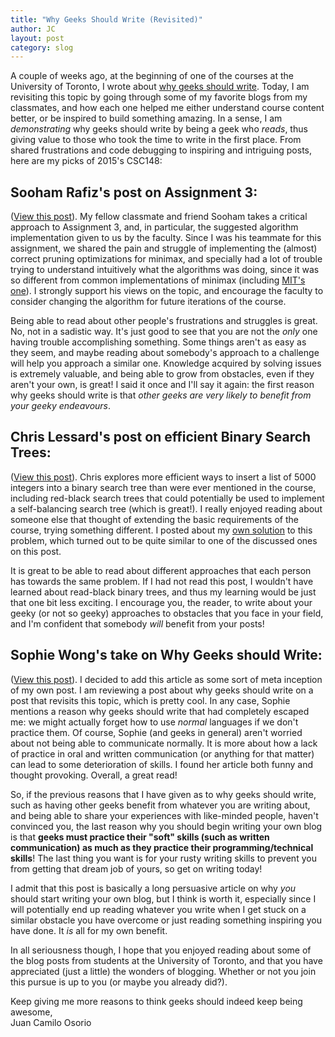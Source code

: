 ```yaml
---
title: "Why Geeks Should Write (Revisited)"
author: JC
layout: post
category: slog
---
```


A couple of weeks ago, at the beginning of one of the courses at the University of Toronto, I wrote about [why geeks should write](http://blog.jcoc611.com/slog/why-geeks-should-write/). Today, I am revisiting this topic by going through some of my favorite blogs from my classmates, and how each one helped me either understand course content better, or be inspired to build something amazing. In a sense, I am *demonstrating* why geeks should write by being a geek who *reads*, thus giving value to those who took the time to write in the first place. From shared frustrations and code debugging to inspiring and intriguing posts, here are my picks of 2015's CSC148:

## Sooham Rafiz's post on Assignment 3:
([View this post](http://wp.me/p5zwNg-P)). My fellow classmate and friend Sooham takes a critical approach to Assignment 3, and, in particular, the suggested algorithm implementation given to us by the faculty. Since I was his teammate for this assignment, we shared the pain and struggle of implementing the (almost) correct pruning optimizations for minimax, and specially had a lot of trouble trying to understand intuitively what the algorithms was doing, since it was so different from common implementations of minimax (including [MIT's one](https://www.youtube.com/watch?t=936&v=STjW3eH0Cik)). I strongly support his views on the topic, and encourage the faculty to consider changing the algorithm for future iterations of the course.

Being able to read about other people's frustrations and struggles is great. No, not in a sadistic way. It's just good to see that you are not the *only* one having trouble accomplishing something. Some things aren't as easy as they seem, and maybe reading about somebody's approach to a challenge will help you approach a similar one. Knowledge acquired by solving issues is extremely valuable, and being able to grow from obstacles, even if they aren't your own, is great! I said it once and I'll say it again: the first reason why geeks should write is that *other geeks are very likely to benefit from your geeky endeavours*.

## Chris Lessard's post on efficient Binary Search Trees: 
([View this post](http://christianlessard.blogspot.ca/2015/03/week-9-and-red-black-trees.html)). Chris explores more efficient ways to insert a list of 5000 integers into a binary search tree than were ever mentioned in the course, including red-black search trees that could potentially be used to implement a self-balancing search tree (which is great!). I really enjoyed reading about someone else that thought of extending the basic requirements of the course, trying something different. I posted about my [own solution](http://blog.jcoc611.com/slog/list-to-binary-search-tree/) to this problem, which turned out to be quite similar to one of the discussed ones on this post.

It is great to be able to read about different approaches that each person has towards the same problem. If I had not read this post, I wouldn't have learned about read-black binary trees, and thus my learning would be just that one bit less exciting. I encourage you, the reader, to write about your geeky (or not so geeky) approaches to obstacles that you face in your field, and I'm confident that somebody *will* benefit from your posts!

## Sophie Wong's take on Why Geeks should Write:  
([View this post](http://cleverprogrammingpunhere.blogspot.com/2015/01/week-3-why-geeks-should-write.html)). I decided to add this article as some sort of meta inception of my own post. I am reviewing a post about why geeks should write on a post that revisits this topic, which is pretty cool. In any case, Sophie mentions a reason why geeks should write that had completely escaped me: we might actually forget how to use *normal* languages if we don't practice them. Of course, Sophie (and geeks in general) aren't worried about not being able to communicate normally. It is more about how a lack of practice in oral and written communication (or anything for that matter) can lead to some deterioration of skills. I found her article both funny and thought provoking. Overall, a great read!

So, if the previous reasons that I have given as to why geeks should write, such as having other geeks benefit from whatever you are writing about, and being able to share your experiences with like-minded people, haven't convinced you, the last reason why you should begin writing your own blog is that **geeks must practice their "soft" skills (such as written communication) as much as they practice their programming/technical skills**! The last thing you want is for your rusty writing skills to prevent you from getting that dream job of yours, so get on writing today!

I admit that this post is basically a long persuasive article on why *you* should start writing your own blog, but I think is worth it, especially since I will potentially end up reading whatever you write when I get stuck on a similar obstacle you have overcome or just reading something inspiring you have done. It *is* all for my own benefit.

In all seriousness though, I hope that you enjoyed reading about some of the blog posts from students at the University of Toronto, and that you have appreciated (just a little) the wonders of blogging. Whether or not you join this pursue is up to you (or maybe you already did?).

Keep giving me more reasons to think geeks should indeed keep being awesome,  
Juan Camilo Osorio